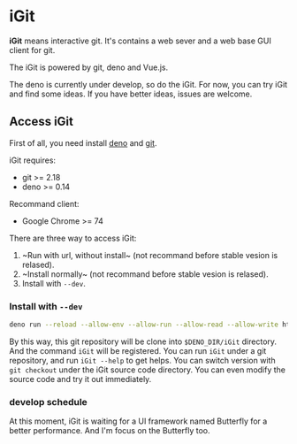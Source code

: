iGit
================================

**iGit** means interactive git. It's contains a web sever and a web base GUI client for git. 

The iGit is powered by git, deno and Vue.js. 

The deno is currently under develop, so do the iGit. 
For now, you can try iGit and find some ideas. 
If you have better ideas, issues are welcome. 

## Access iGit

First of all, you need install [deno](https://github.com/denoland/deno_install) and [git](https://git-scm.com/downloads). 

iGit requires:
* git >= 2.18
* deno >= 0.14

Recommand client:
* Google Chrome >= 74

There are three way to access iGit: 
1. ~Run with url, without install~ (not recommand before stable vesion is relased). 
2. ~Install normally~ (not recommand before stable vesion is relased). 
3. Install with `--dev`. 

### Install with `--dev`

```bash
deno run --reload --allow-env --allow-run --allow-read --allow-write https://igit.fenz.land/install.js --dev
```

By this way, this git repository will be clone into `$DENO_DIR/iGit` directory. 
And the command `iGit` will be registered. 
You can run `iGit` under a git repository, and run `iGit --help` to get helps. 
You can switch version with `git checkout` under the iGit source code directory. 
You can even modify the source code and try it out immediately. 

### develop schedule

At this moment, iGit is waiting for a UI framework named Butterfly for a better performance. 
And I'm focus on the Butterfly too. 
